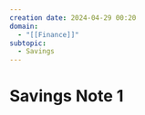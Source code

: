 ```yaml
---
creation date: 2024-04-29 00:20
domain:
  - "[[Finance]]"
subtopic:
  - Savings
---
```

# Savings Note 1